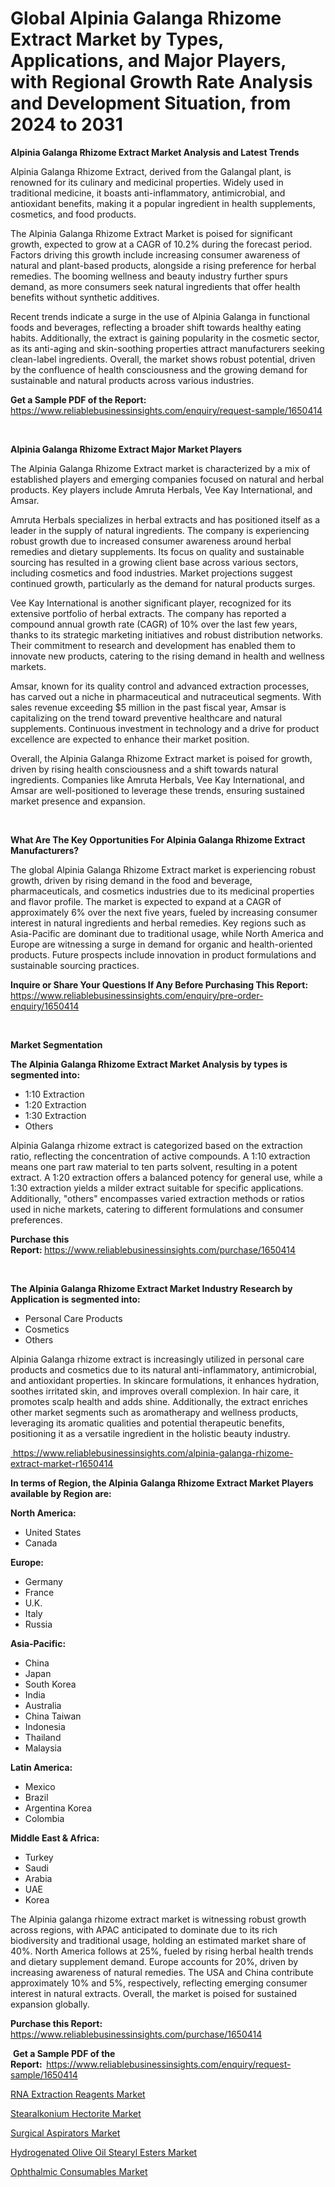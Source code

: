<p><h1>Global Alpinia Galanga Rhizome Extract Market by Types, Applications, and Major Players, with Regional Growth Rate Analysis and Development Situation, from 2024 to 2031</h1></p><p><strong>Alpinia Galanga Rhizome Extract Market Analysis and Latest Trends</strong></p>
<p><p>Alpinia Galanga Rhizome Extract, derived from the Galangal plant, is renowned for its culinary and medicinal properties. Widely used in traditional medicine, it boasts anti-inflammatory, antimicrobial, and antioxidant benefits, making it a popular ingredient in health supplements, cosmetics, and food products.</p><p>The Alpinia Galanga Rhizome Extract Market is poised for significant growth, expected to grow at a CAGR of 10.2% during the forecast period. Factors driving this growth include increasing consumer awareness of natural and plant-based products, alongside a rising preference for herbal remedies. The booming wellness and beauty industry further spurs demand, as more consumers seek natural ingredients that offer health benefits without synthetic additives.</p><p>Recent trends indicate a surge in the use of Alpinia Galanga in functional foods and beverages, reflecting a broader shift towards healthy eating habits. Additionally, the extract is gaining popularity in the cosmetic sector, as its anti-aging and skin-soothing properties attract manufacturers seeking clean-label ingredients. Overall, the market shows robust potential, driven by the confluence of health consciousness and the growing demand for sustainable and natural products across various industries.</p></p>
<p><strong>Get a Sample PDF of the Report:&nbsp;</strong> <a href="https://www.reliablebusinessinsights.com/enquiry/request-sample/1650414?utm_campaign=1113&utm_medium=2&utm_source=Github&utm_content=ia&utm_term=08112024&utm_id=alpinia-galanga-rhizome-extract">https://www.reliablebusinessinsights.com/enquiry/request-sample/1650414</a></p>
<p>&nbsp;</p>
<p><strong>Alpinia Galanga Rhizome Extract Major Market Players</strong></p>
<p><p>The Alpinia Galanga Rhizome Extract market is characterized by a mix of established players and emerging companies focused on natural and herbal products. Key players include Amruta Herbals, Vee Kay International, and Amsar.</p><p>Amruta Herbals specializes in herbal extracts and has positioned itself as a leader in the supply of natural ingredients. The company is experiencing robust growth due to increased consumer awareness around herbal remedies and dietary supplements. Its focus on quality and sustainable sourcing has resulted in a growing client base across various sectors, including cosmetics and food industries. Market projections suggest continued growth, particularly as the demand for natural products surges.</p><p>Vee Kay International is another significant player, recognized for its extensive portfolio of herbal extracts. The company has reported a compound annual growth rate (CAGR) of 10% over the last few years, thanks to its strategic marketing initiatives and robust distribution networks. Their commitment to research and development has enabled them to innovate new products, catering to the rising demand in health and wellness markets.</p><p>Amsar, known for its quality control and advanced extraction processes, has carved out a niche in pharmaceutical and nutraceutical segments. With sales revenue exceeding $5 million in the past fiscal year, Amsar is capitalizing on the trend toward preventive healthcare and natural supplements. Continuous investment in technology and a drive for product excellence are expected to enhance their market position.</p><p>Overall, the Alpinia Galanga Rhizome Extract market is poised for growth, driven by rising health consciousness and a shift towards natural ingredients. Companies like Amruta Herbals, Vee Kay International, and Amsar are well-positioned to leverage these trends, ensuring sustained market presence and expansion.</p></p>
<p>&nbsp;</p>
<p><strong>What Are The Key Opportunities For Alpinia Galanga Rhizome Extract Manufacturers?</strong></p>
<p><p>The global Alpinia Galanga Rhizome Extract market is experiencing robust growth, driven by rising demand in the food and beverage, pharmaceuticals, and cosmetics industries due to its medicinal properties and flavor profile. The market is expected to expand at a CAGR of approximately 6% over the next five years, fueled by increasing consumer interest in natural ingredients and herbal remedies. Key regions such as Asia-Pacific are dominant due to traditional usage, while North America and Europe are witnessing a surge in demand for organic and health-oriented products. Future prospects include innovation in product formulations and sustainable sourcing practices.</p></p>
<p><strong>Inquire or Share Your Questions If Any Before Purchasing This Report:</strong> <a href="https://www.reliablebusinessinsights.com/enquiry/pre-order-enquiry/1650414?utm_campaign=1113&utm_medium=2&utm_source=Github&utm_content=ia&utm_term=08112024&utm_id=alpinia-galanga-rhizome-extract">https://www.reliablebusinessinsights.com/enquiry/pre-order-enquiry/1650414</a></p>
<p>&nbsp;</p>
<p><strong>Market Segmentation</strong></p>
<p><strong>The Alpinia Galanga Rhizome Extract Market Analysis by types is segmented into:</strong></p>
<p><ul><li>1:10 Extraction</li><li>1:20 Extraction</li><li>1:30 Extraction</li><li>Others</li></ul></p>
<p><p>Alpinia Galanga rhizome extract is categorized based on the extraction ratio, reflecting the concentration of active compounds. A 1:10 extraction means one part raw material to ten parts solvent, resulting in a potent extract. A 1:20 extraction offers a balanced potency for general use, while a 1:30 extraction yields a milder extract suitable for specific applications. Additionally, "others" encompasses varied extraction methods or ratios used in niche markets, catering to different formulations and consumer preferences.</p></p>
<p><strong>Purchase this Report:&nbsp;</strong><a href="https://www.reliablebusinessinsights.com/purchase/1650414?utm_campaign=1113&utm_medium=2&utm_source=Github&utm_content=ia&utm_term=08112024&utm_id=alpinia-galanga-rhizome-extract">https://www.reliablebusinessinsights.com/purchase/1650414</a></p>
<p>&nbsp;</p>
<p><strong>The Alpinia Galanga Rhizome Extract Market Industry Research by Application is segmented into:</strong></p>
<p><ul><li>Personal Care Products</li><li>Cosmetics</li><li>Others</li></ul></p>
<p><p>Alpinia Galanga rhizome extract is increasingly utilized in personal care products and cosmetics due to its natural anti-inflammatory, antimicrobial, and antioxidant properties. In skincare formulations, it enhances hydration, soothes irritated skin, and improves overall complexion. In hair care, it promotes scalp health and adds shine. Additionally, the extract enriches other market segments such as aromatherapy and wellness products, leveraging its aromatic qualities and potential therapeutic benefits, positioning it as a versatile ingredient in the holistic beauty industry.</p></p>
<p><a href="https://www.reliablebusinessinsights.com/alpinia-galanga-rhizome-extract-market-r1650414?utm_campaign=1113&utm_medium=2&utm_source=Github&utm_content=ia&utm_term=08112024&utm_id=alpinia-galanga-rhizome-extract">&nbsp;https://www.reliablebusinessinsights.com/alpinia-galanga-rhizome-extract-market-r1650414</a></p>
<p><strong>In terms of Region, the Alpinia Galanga Rhizome Extract Market Players available by Region are:</strong></p>
<p>
    <p> <strong> North America: </strong>
        <ul>
            <li>United States</li>
            <li>Canada</li>
        </ul>
        </p> 
    <p> <strong> Europe: </strong>
        <ul>
            <li>Germany</li>
            <li>France</li>
            <li>U.K.</li>
            <li>Italy</li>
            <li>Russia</li>
        </ul>
        </p> 
    <p> <strong> Asia-Pacific: </strong>
        <ul>
            <li>China</li>
            <li>Japan</li>
            <li>South Korea</li>
            <li>India</li>
            <li>Australia</li>
            <li>China Taiwan</li>
            <li>Indonesia</li>
            <li>Thailand</li>
            <li>Malaysia</li>
        </ul>
        </p> 
    <p> <strong> Latin America: </strong>
        <ul>
            <li>Mexico</li>
            <li>Brazil</li>
            <li>Argentina Korea</li>
            <li>Colombia</li>
        </ul>
        </p> 
    <p> <strong> Middle East & Africa: </strong>
        <ul>
            <li>Turkey</li>
            <li>Saudi</li>
            <li>Arabia</li>
            <li>UAE</li>
            <li>Korea</li>
        </ul>
    </p>
    </p>
<p><p>The Alpinia galanga rhizome extract market is witnessing robust growth across regions, with APAC anticipated to dominate due to its rich biodiversity and traditional usage, holding an estimated market share of 40%. North America follows at 25%, fueled by rising herbal health trends and dietary supplement demand. Europe accounts for 20%, driven by increasing awareness of natural remedies. The USA and China contribute approximately 10% and 5%, respectively, reflecting emerging consumer interest in natural extracts. Overall, the market is poised for sustained expansion globally.</p></p>
<p><strong>Purchase this Report: </strong><a href="https://www.reliablebusinessinsights.com/purchase/1650414?utm_campaign=1113&utm_medium=2&utm_source=Github&utm_content=ia&utm_term=08112024&utm_id=alpinia-galanga-rhizome-extract">https://www.reliablebusinessinsights.com/purchase/1650414</a></p>
<p>&nbsp;<strong>Get a Sample PDF of the Report:&nbsp;&nbsp;</strong><a href="https://www.reliablebusinessinsights.com/enquiry/request-sample/1650414?utm_campaign=1113&utm_medium=2&utm_source=Github&utm_content=ia&utm_term=08112024&utm_id=alpinia-galanga-rhizome-extract">https://www.reliablebusinessinsights.com/enquiry/request-sample/1650414</a></p>
<p><strong></strong></p>
<p><p><a href="https://issuu.com/reportprime-2/docs/rna-extraction-reagents-market-size_390220b0a41cf0?utm_campaign=1113&utm_medium=2&utm_source=Github&utm_content=ia&utm_term=08112024&utm_id=alpinia-galanga-rhizome-extract">RNA Extraction Reagents Market</a></p><p><a href="https://github.com/keitelmoprotinu/Market-Research-Report-List-1/blob/main/stearalkonium-hectorite-market.md?utm_campaign=1113&utm_medium=2&utm_source=Github&utm_content=ia&utm_term=08112024&utm_id=alpinia-galanga-rhizome-extract">Stearalkonium Hectorite Market</a></p><p><a href="https://issuu.com/reportprime-2/docs/surgical-aspirators-market-size-203_b869f434bd4203?utm_campaign=1113&utm_medium=2&utm_source=Github&utm_content=ia&utm_term=08112024&utm_id=alpinia-galanga-rhizome-extract">Surgical Aspirators Market</a></p><p><a href="https://github.com/tewellnudorennk/Market-Research-Report-List-1/blob/main/hydrogenated-olive-oil-stearyl-esters-market.md?utm_campaign=1113&utm_medium=2&utm_source=Github&utm_content=ia&utm_term=08112024&utm_id=alpinia-galanga-rhizome-extract">Hydrogenated Olive Oil Stearyl Esters Market</a></p><p><a href="https://issuu.com/reportprime-2/docs/ophthalmic-consumables-market-size-_77758e2cc6c959?utm_campaign=1113&utm_medium=2&utm_source=Github&utm_content=ia&utm_term=08112024&utm_id=alpinia-galanga-rhizome-extract">Ophthalmic Consumables Market</a></p></p>